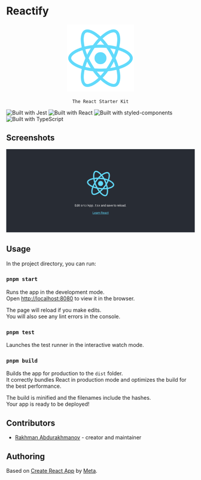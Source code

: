 # Reactify

<div align="center">
    <img src="./assets/icons/apple-touch-icon.png" alt="Reactify logo" />

    The React Starter Kit

</div>

![Built with Jest](https://img.shields.io/badge/Jest-C21325.svg?style=for-the-badge&logo=Jest&logoColor=white)
![Built with React](https://img.shields.io/badge/React-20232A?style=for-the-badge&logo=react&logoColor=61DAFB)
![Built with styled-components](https://img.shields.io/badge/styled--components-DB7093?style=for-the-badge&logo=styled-components&logoColor=white)
![Built with TypeScript](https://img.shields.io/badge/TypeScript-007ACC?style=for-the-badge&logo=typescript&logoColor=white)

## Screenshots

![Homepage](./assets/images/reactify-homepage.png)

## Usage

In the project directory, you can run:

### `pnpm start`

Runs the app in the development mode.\
Open [http://localhost:8080](http://localhost:8080) to view it in the browser.

The page will reload if you make edits.\
You will also see any lint errors in the console.

### `pnpm test`

Launches the test runner in the interactive watch mode.

### `pnpm build`

Builds the app for production to the `dist` folder.\
It correctly bundles React in production mode and optimizes the build for the best
performance.

The build is minified and the filenames include the hashes.\
Your app is ready to be deployed!

## Contributors

- [Rakhman Abdurakhmanov](https://crystallographer.github.io) - creator and
    maintainer

## Authoring

Based on [Create React App](https://create-react-app.dev) by
[Meta](https://opensource.fb.com).
